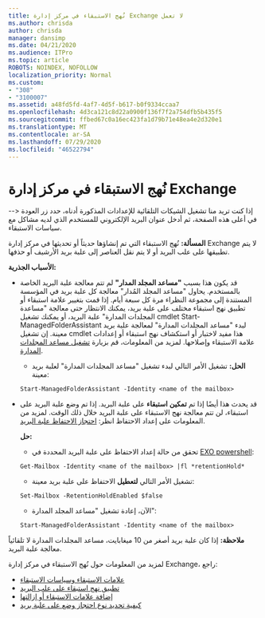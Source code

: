 ```yaml
---
title: نُهج الاستبقاء في مركز إدارة Exchange لا تعمل
ms.author: chrisda
author: chrisda
manager: dansimp
ms.date: 04/21/2020
ms.audience: ITPro
ms.topic: article
ROBOTS: NOINDEX, NOFOLLOW
localization_priority: Normal
ms.custom:
- "308"
- "3100007"
ms.assetid: a48fd5fd-4af7-4d5f-b617-b0f9334ccaa7
ms.openlocfilehash: 4d3ca121c8d22a0900f136f7f2a754dfb5b435f5
ms.sourcegitcommit: ffbed67c0a16ec423fa1d79b71e48ea4e2d320e1
ms.translationtype: MT
ms.contentlocale: ar-SA
ms.lasthandoff: 07/29/2020
ms.locfileid: "46522794"
---
```

# <a name="retention-policies-in-exchange-admin-center"></a>نُهج الاستبقاء في مركز إدارة Exchange

إذا كنت تريد منا تشغيل الشيكات التلقائية للإعدادات المذكورة أدناه، حدد زر العودة <-- في أعلى هذه الصفحة، ثم أدخل عنوان البريد الإلكتروني للمستخدم الذي لديه مشاكل مع سياسات الاستبقاء.

 **المسألة:** نُهج الاستبقاء التي تم إنشاؤها حديثاً أو تحديثها في مركز إدارة Exchange لا يتم تطبيقها على علب البريد أو لا يتم نقل العناصر إلى علبة بريد الأرشيف أو حذفها. 
  
 **الأسباب الجذرية:**
  
- قد يكون هذا بسبب **"مساعد المجلد المدار"** لم تتم معالجة علبة البريد الخاصة بالمستخدم. يحاول "مساعد المجلد المُدار" معالجة كل علبة بريد في المؤسسة المستندة إلى مجموعة النظراء مرة كل سبعة أيام. إذا قمت بتغيير علامة استبقاء أو تطبيق نهج استبقاء مختلف على علبة بريد، يمكنك الانتظار حتى معالجة "مساعدة المجلدات المدارة" علبة البريد، أو يمكنك تشغيل cmdlet Start-ManagedFolderAssistant لبدء "مساعد المجلدات المدارة" لمعالجة علبة بريد معينة. إن تشغيل cmdlet هذا مفيد لاختبار أو استكشاف نهج استبقاء أو إعدادات علامة الاستبقاء وإصلاحها. لمزيد من المعلومات، قم بزيارة [تشغيل مساعد المجلدات المدارة](https://msdn.microsoft.com/library/gg271153%28v=exchsrvcs.149%29.aspx#managedfolderassist).
    
  - **الحل:** تشغيل الأمر التالي لبدء تشغيل "مساعد المجلدات المدارة" لعلبة بريد معينة:
    
  ```
  Start-ManagedFolderAssistant -Identity <name of the mailbox>
  ```

- قد يحدث هذا أيضًا إذا تم **تمكين** **استبقاء** على علبة البريد. إذا تم وضع علبة البريد على استبقاء، لن تتم معالجة نهج الاستبقاء على علبة البريد خلال ذلك الوقت. لمزيد من المعلومات على إعداد الاحتفاظ انظر: [احتجاز الاحتفاظ علبة البريد](https://docs.microsoft.com/exchange/security-and-compliance/messaging-records-management/mailbox-retention-hold).
    
    **حل:**
    
  - تحقق من حالة إعداد الاحتفاظ على علبة البريد المحددة في [EXO powershell](https://docs.microsoft.com/powershell/exchange/exchange-online/connect-to-exchange-online-powershell/connect-to-exchange-online-powershell?view=exchange-ps):
    
  ```
  Get-Mailbox -Identity <name of the mailbox> |fl *retentionHold*
  ```

  - تشغيل الأمر التالي **لتعطيل** الاحتفاظ على علبة بريد معينة:
    
  ```
  Set-Mailbox -RetentionHoldEnabled $false
  ```

  - الآن، إعادة تشغيل "مساعد المجلد المدارة":
    
  ```
  Start-ManagedFolderAssistant -Identity <name of the mailbox>
  ```

 **ملاحظة:** إذا كان علبة بريد أصغر من 10 ميغابايت، مساعد المجلدات المدارة لا تلقائياً معالجة علبة البريد.
 
لمزيد من المعلومات حول نُهج الاستبقاء في مركز إدارة Exchange، راجع:
- [علامات الاستبقاء وسياسات الاستبقاء](https://docs.microsoft.com/exchange/security-and-compliance/messaging-records-management/retention-tags-and-policies)
- [تطبيق نهج استبقاء على علب البريد](https://docs.microsoft.com/exchange/security-and-compliance/messaging-records-management/apply-retention-policy)
- [إضافة علامات الاستبقاء أو إزالتها](https://docs.microsoft.com/exchange/security-and-compliance/messaging-records-management/add-or-remove-retention-tags)
- [كيفية تحديد نوع احتجاز وضع على علبة بريد](https://docs.microsoft.com/microsoft-365/compliance/identify-a-hold-on-an-exchange-online-mailbox)
